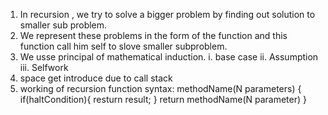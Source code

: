 1. In recursion , we try to solve a bigger problem by finding out solution to smaller sub problem.
2. We represent these problems in the form of the function and this function call him self to slove smaller subproblem.
3. We usse principal of mathematical induction.
    i. base case
    ii. Assumption
    iii. Selfwork
4. space get introduce due to call stack
5. working of recursion function
syntax: 
    methodName(N parameters)
    {
        if(haltCondition){
            resturn result;
        }
        return methodName(N parameter)
    }